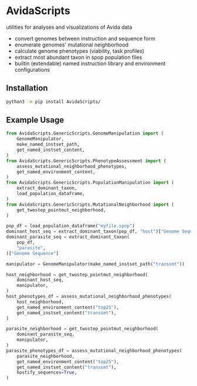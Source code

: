 # AvidaScripts

utilities for analyses and visualizations of Avida data
- convert genomes between instruction and sequence form
- enumerate genomes' mutational neighborhood
- calculate genome phenotypes (viability, task profiles)
- extract most abundant taxon in spop population files
- builtin (extendable) named instruction library and environment configurations

## Installation

```bash
python3 -m pip install AvidaScripts/
```

## Example Usage

```python
from AvidaScripts.GenericScripts.GenomeManipulation import (
    GenomeManipulator,
    make_named_instset_path,
    get_named_instset_content,
)
from AvidaScripts.GenericScripts.PhenotypeAssessment import (
    assess_mutational_neighborhood_phenotypes,
    get_named_environment_content,
)
from AvidaScripts.GenericScripts.PopulationManipulation import (
    extract_dominant_taxon,
    load_population_dataframe,
)
from AvidaScripts.GenericScripts.MutationalNeighborhood import (
    get_twostep_pointmut_neighborhood,
)

pop_df = load_population_dataframe("myfile.spop")
dominant_host_seq = extract_dominant_taxon(pop_df, "host")["Genome Sequence"]
dominant_parasite_seq = extract_dominant_taxon(
    pop_df,
    "parasite",
)["Genome Sequence"]

manipulator = GenomeManipulator(make_named_instset_path("transsmt"))

host_neighborhood = get_twostep_pointmut_neighborhood(
    dominant_host_seq,
    manipulator,
)
host_phenotypes_df = assess_mutational_neighborhood_phenotypes(
    host_neighborhood,
    get_named_environment_content("top25"),
    get_named_instset_content("transsmt"),
)

parasite_neighborhood = get_twostep_pointmut_neighborhood(
    dominant_parasite_seq,
    manipulator,
)
parasite_phenotypes_df = assess_mutational_neighborhood_phenotypes(
    parasite_neighborhood,
    get_named_environment_content("top25"),
    get_named_instset_content("transsmt"),
    hostify_sequences=True,
)
```

